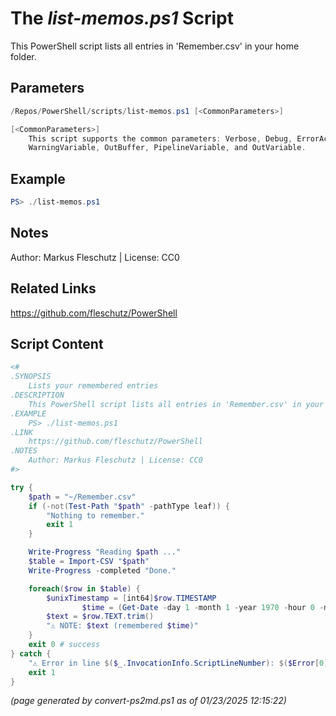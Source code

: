 The *list-memos.ps1* Script
===========================

This PowerShell script lists all entries in 'Remember.csv' in your home folder.

Parameters
----------
```powershell
/Repos/PowerShell/scripts/list-memos.ps1 [<CommonParameters>]

[<CommonParameters>]
    This script supports the common parameters: Verbose, Debug, ErrorAction, ErrorVariable, WarningAction, 
    WarningVariable, OutBuffer, PipelineVariable, and OutVariable.
```

Example
-------
```powershell
PS> ./list-memos.ps1

```

Notes
-----
Author: Markus Fleschutz | License: CC0

Related Links
-------------
https://github.com/fleschutz/PowerShell

Script Content
--------------
```powershell
<#
.SYNOPSIS
	Lists your remembered entries
.DESCRIPTION
	This PowerShell script lists all entries in 'Remember.csv' in your home folder.
.EXAMPLE
	PS> ./list-memos.ps1
.LINK
	https://github.com/fleschutz/PowerShell
.NOTES
	Author: Markus Fleschutz | License: CC0
#>

try {
	$path = "~/Remember.csv"
	if (-not(Test-Path "$path" -pathType leaf)) {
		"Nothing to remember."
		exit 1
	}

	Write-Progress "Reading $path ..."
	$table = Import-CSV "$path"
	Write-Progress -completed "Done."

	foreach($row in $table) {
  		$unixTimestamp = [int64]$row.TIMESTAMP
                $time = (Get-Date -day 1 -month 1 -year 1970 -hour 0 -minute 0 -second 0).AddSeconds($unixTimestamp)
		$text = $row.TEXT.trim()
		"⚠️ NOTE: $text (remembered $time)"
	}
	exit 0 # success
} catch {
	"⚠️ Error in line $($_.InvocationInfo.ScriptLineNumber): $($Error[0])"
	exit 1
}
```

*(page generated by convert-ps2md.ps1 as of 01/23/2025 12:15:22)*
